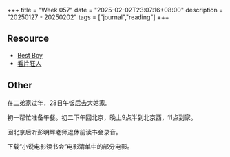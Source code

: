 +++
title = "Week 057"
date = "2025-02-02T23:07:16+08:00"
description = "20250127 - 20250202"
tags = ["journal","reading"]
+++

## Resource

* [Best Boy](https://bestboythemovie.com)
* [看片狂人](https://www.kpkuang.org)

## Other

在二弟家过年，28日午饭后去大姑家。

初一帮忙准备午餐。初二下午回北京，晚上9点半到北京西，11点到家。

回北京后听彭明辉老师退休前读书会录音。

下载“小说电影读书会”电影清单中的部分电影。

